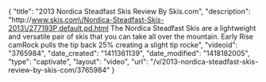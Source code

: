 {
    "title": "2013 Nordica Steadfast Skis Review By Skis.com",
    "description": "http:\/\/www.skis.com\/Nordica-Steadfast-Skis-2013\/277193P,default,pd.html  The Nordica Steadfast Skis are a lightweight and versatile pair of skis that you can take all over the mountain. Early Rise camRock pulls the tip back 25% creating a slight tip rocke",
    "videoid": "3765984",
    "date_created": "1411361139",
    "date_modified": "1418182005",
    "type": "captivate",
    "layout": "video",
    "url": "\/v\/2013-nordica-steadfast-skis-review-by-skis-com\/3765984"
}